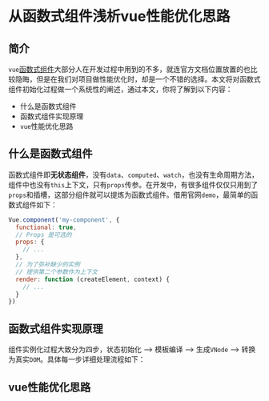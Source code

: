# 从函数式组件浅析vue性能优化思路

## 简介

`vue`[函数式组件](https://cn.vuejs.org/v2/guide/render-function.html#%E5%87%BD%E6%95%B0%E5%BC%8F%E7%BB%84%E4%BB%B6)大部分人在开发过程中用到的不多，就连官方文档位置放置的也比较隐晦，但是在我们对项目做性能优化时，却是一个不错的选择。本文将对函数式组件初始化过程做一个系统性的阐述，通过本文，你将了解到以下内容：

- 什么是函数式组件
- 函数式组件实现原理
- `vue`性能优化思路

## 什么是函数式组件

函数式组件即**无状态组件**，没有`data`、`computed`、`watch`，也没有生命周期方法，组件中也没有`this`上下文，只有`props`传参。在开发中，有很多组件仅仅只用到了`props`和插槽，这部分组件就可以提炼为函数式组件。借用官网`demo`，最简单的函数式组件如下：

```JavaScript
Vue.component('my-component', {
  functional: true,
  // Props 是可选的
  props: {
    // ...
  },
  // 为了弥补缺少的实例
  // 提供第二个参数作为上下文
  render: function (createElement, context) {
    // ...
  }
})
```

## 函数式组件实现原理



组件实例化过程大致分为四步，状态初始化 --> 模板编译 --> 生成`VNode` --> 转换为真实`DOM`。具体每一步详细处理流程如下：



## vue性能优化思路
